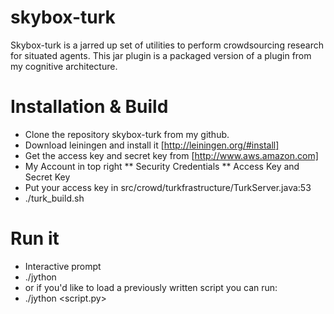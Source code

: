 # skybox-turk
Skybox-turk is a jarred up set of utilities to perform crowdsourcing research for situated agents. This jar plugin is a packaged version of a plugin from my cognitive architecture. 



# Installation & Build
* Clone the repository skybox-turk from my github.
* Download leiningen and install it [http://leiningen.org/#install]
* Get the access key and secret key from [http://www.aws.amazon.com]
* My Account in top right
** Security Credentials
** Access Key and Secret Key
* Put your access key in src/crowd/turkfrastructure/TurkServer.java:53
* ./turk_build.sh

# Run it 
* Interactive prompt
 * ./jython 
* or if you'd like to load a previously written script you can run:
 * ./jython <script.py>
